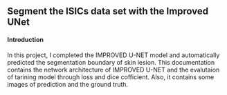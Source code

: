 ## Segment the ISICs data set with the Improved UNet

#### Introduction

In this project, I completed the IMPROVED U-NET model and automatically predicted the segmentation boundary of skin lesion. This documentation contains the network architecture of IMPROVED U-NET and the evalutaion of tarining model through loss and dice cofficient. Also, it contains some images of prediction and the ground truth.



